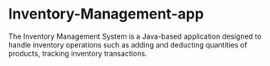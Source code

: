 # Inventory-Management-app
The Inventory Management System is a Java-based application designed to handle inventory operations such as adding and deducting quantities of products, tracking inventory transactions.
